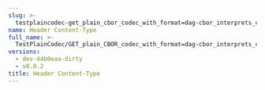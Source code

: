 ```yaml
---
slug: >-
  testplaincodec-get_plain_cbor_codec_with_format=dag-cbor_interprets_cbor_as_dag-*_variant_and_produces_expected_content-type_and_body-header_content-type
name: Header Content-Type
full_name: >-
  TestPlainCodec/GET_plain_CBOR_codec_with_format=dag-cbor_interprets_cbor_as_dag-*_variant_and_produces_expected_Content-Type_and_body/Header_Content-Type
versions:
  - dev-44b0eaa-dirty
  - v0.0.2
title: Header Content-Type
---
```


